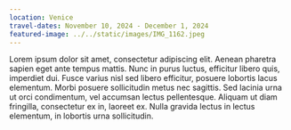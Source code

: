 ```yaml
---
location: Venice
travel-dates: November 10, 2024 - December 1, 2024
featured-image: ../../static/images/IMG_1162.jpeg
---
```

Lorem ipsum dolor sit amet, consectetur adipiscing elit. Aenean pharetra sapien eget ante tempus mattis. Nunc in purus luctus, efficitur libero quis, imperdiet dui. Fusce varius nisl sed libero efficitur, posuere lobortis lacus elementum. Morbi posuere sollicitudin metus nec sagittis. Sed lacinia urna ut orci condimentum, vel accumsan lectus pellentesque. Aliquam ut diam fringilla, consectetur ex in, laoreet ex. Nulla gravida lectus in lectus elementum, in lobortis urna sollicitudin.